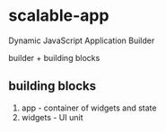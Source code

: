 # scalable-app
Dynamic JavaScript Application Builder

builder + building blocks

## building blocks
1. app - container of widgets and state
2. widgets - UI unit
